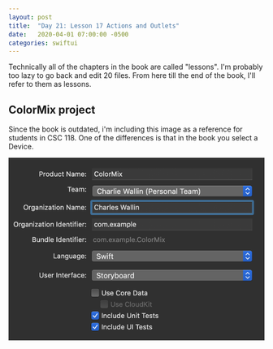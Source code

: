 ```yaml
---
layout: post
title:  "Day 21: Lesson 17 Actions and Outlets"
date:   2020-04-01 07:00:00 -0500
categories: swiftui
---
```

Technically all of the chapters in the book are called "lessons". I'm probably too lazy to go back and edit 20 files. From here till the end of the book, I'll refer to them as lessons.



## ColorMix project

Since the book is outdated, i'm including this image as a reference for students in CSC 118. One of the differences is that in the book you select a Device.

![color-mix-project-setup.png](../images/color-mix-project-setup.png "ColorMix Setup")

